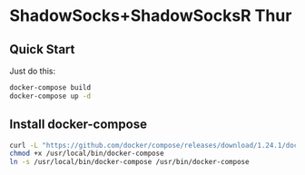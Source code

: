 # ShadowSocks+ShadowSocksR Thur

## Quick Start

Just do this:

```bash
docker-compose build
docker-compose up -d
```

## Install docker-compose

```bash
curl -L "https://github.com/docker/compose/releases/download/1.24.1/docker-compose-$(uname -s)-$(uname -m)" -o /usr/local/bin/docker-compose
chmod +x /usr/local/bin/docker-compose
ln -s /usr/local/bin/docker-compose /usr/bin/docker-compose
```
